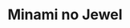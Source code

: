 --- 
title: "Minami no Jewel"
publishdate: "2019-3-29T16:48:46+02:00"
src: "https://365manga.net/manga/minami-no-jewel"
image: "https://data.365manga.net/images/thumbnails/24397-minami-no-jewel.jpg"
description: "Hisui used to live on Kohaku Island, where she lived by the ocean and loved life. However, she's changing schools and thus has to leave her best friend, Kairi the dolphin, behind... It's at that time, Hisui meets the swim team's hot Minato by chance...! Could this be a blooming love for the attractive boy, or a replacement for her dolphin Kairi?"
---